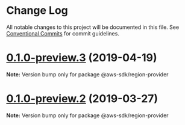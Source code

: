 # Change Log

All notable changes to this project will be documented in this file.
See [Conventional Commits](https://conventionalcommits.org) for commit guidelines.

# [0.1.0-preview.3](https://github.com/aws/aws-sdk-js-v3/compare/@aws-sdk/region-provider@0.1.0-preview.2...@aws-sdk/region-provider@0.1.0-preview.3) (2019-04-19)

**Note:** Version bump only for package @aws-sdk/region-provider

# [0.1.0-preview.2](https://github.com/aws/aws-sdk-js-v3/compare/@aws-sdk/region-provider@0.1.0-preview.1...@aws-sdk/region-provider@0.1.0-preview.2) (2019-03-27)

**Note:** Version bump only for package @aws-sdk/region-provider
